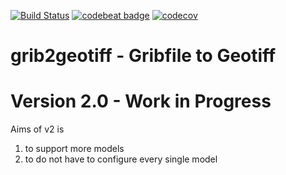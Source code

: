 [![Build Status](https://travis-ci.org/teeschke/grib2geotiff.svg?branch=master)](https://travis-ci.org/teeschke/grib2geotiff/) [![codebeat badge](https://codebeat.co/badges/4a13842a-cdb2-4479-82aa-9c0ec9b38c48)](https://codebeat.co/projects/github-com-teeschke-grib2geotiff) [![codecov](https://codecov.io/gh/teeschke/grib2geotiff/branch/master/graph/badge.svg)](https://codecov.io/gh/teeschke/grib2geotiff)

# grib2geotiff - Gribfile to Geotiff

# Version 2.0 - Work in Progress

Aims of v2 is 

1. to support more models
2. to do not have to configure every single model